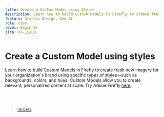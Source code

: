 ```yaml
---
title: Create a Custom Model using Styles
description: Learn how to build Custom Models in Firefly to create fresh new imagery for your organization's brand
feature: Graphic Design, Gen AI
role: User
level: Beginner
jira: KT-15203
---
```

# Create a Custom Model using styles

Learn how to build Custom Models in Firefly to create fresh new imagery for your organization's brand using specific types of styles—such as backgrounds, colors, and hues. Custom Models allow you to create relevant, personalized content at scale. Try Adobe Firefly [here](https://firefly.adobe.com/).

<br>&nbsp;

>[!VIDEO](https://video.tv.adobe.com/v/3428003?quality=12&learn=on&hidetitle=true)
